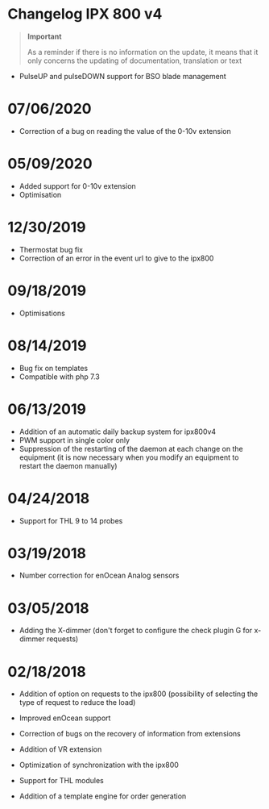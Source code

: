# Changelog IPX 800 v4

>**Important**
>
>As a reminder if there is no information on the update, it means that it only concerns the updating of documentation, translation or text

- PulseUP and pulseDOWN support for BSO blade management

# 07/06/2020

- Correction of a bug on reading the value of the 0-10v extension

# 05/09/2020

- Added support for 0-10v extension
- Optimisation

# 12/30/2019

- Thermostat bug fix
- Correction of an error in the event url to give to the ipx800

# 09/18/2019

- Optimisations

# 08/14/2019

- Bug fix on templates
- Compatible with php 7.3

# 06/13/2019

- Addition of an automatic daily backup system for ipx800v4
- PWM support in single color only
- Suppression of the restarting of the daemon at each change on the equipment (it is now necessary when you modify an equipment to restart the daemon manually)

# 04/24/2018

-	Support for THL 9 to 14 probes

# 03/19/2018

-   Number correction for enOcean Analog sensors

# 03/05/2018

- 	Adding the X-dimmer (don't forget to configure the check plugin G for x-dimmer requests)

#  02/18/2018

-	Addition of option on requests to the ipx800 (possibility of selecting the type of request to reduce the load)

-   Improved enOcean support

-   Correction of bugs on the recovery of information from
    extensions

-   Addition of VR extension

-   Optimization of synchronization with the ipx800

-   Support for THL modules

-   Addition of a template engine for order generation
